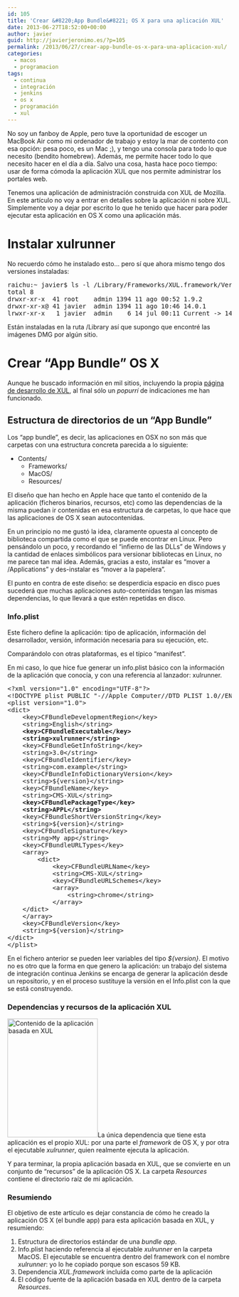 ```yaml
---
id: 105
title: 'Crear &#8220;App Bundle&#8221; OS X para una aplicación XUL'
date: 2013-06-27T18:52:00+00:00
author: javier
guid: http://javierjeronimo.es/?p=105
permalink: /2013/06/27/crear-app-bundle-os-x-para-una-aplicacion-xul/
categories:
  - macos
  - programacion
tags:
  - continua
  - integración
  - jenkins
  - os x
  - programación
  - xul
---
```

No soy un fanboy de Apple, pero tuve la oportunidad de escoger un MacBook Air como mi ordenador de trabajo y estoy la mar de contento con esa opción: pesa poco, es un Mac ;), y tengo una consola para todo lo que necesito (bendito homebrew). Además, me permite hacer todo lo que necesito hacer en el día a día. Salvo una cosa, hasta hace poco tiempo: usar de forma cómoda la aplicación XUL que nos permite administrar los portales web.

Tenemos una aplicación de administración construida con XUL de Mozilla. En este artículo no voy a entrar en detalles sobre la aplicación ni sobre XUL. Simplemente voy a dejar por escrito lo que he tenido que hacer para poder ejecutar esta aplicación en OS X como una aplicación más.

# Instalar xulrunner

No recuerdo cómo he instalado esto&#8230; pero sí que ahora mismo tengo dos versiones instaladas:

<pre>raichu:~ javier$ ls -l /Library/Frameworks/XUL.framework/Versions/
total 8
drwxr-xr-x  41 root    admin 1394 11 ago 00:52 1.9.2
drwxr-xr-x@ 41 javier  admin 1394 11 ago 10:46 14.0.1
lrwxr-xr-x   1 javier  admin    6 14 jul 00:11 Current -&gt; 14.0.1</pre>

Están instaladas en la ruta /Library así que supongo que encontré las imágenes DMG por algún sitio.

# Crear &#8220;App Bundle&#8221; OS X

Aunque he buscado información en mil sitios, incluyendo la propia [página de desarrollo de XUL](https://developer.mozilla.org/en-US/docs/XULRunner/Deploying_XULRunner_1.8#Mac_OS_X), al final sólo un _popurrí_ de indicaciones me han funcionado.

## Estructura de directorios de un &#8220;App Bundle&#8221;

Los &#8220;app bundle&#8221;, es decir, las aplicaciones en OSX no son más que carpetas con una estructura concreta parecida a lo siguiente:

  * Contents/ 
      * Frameworks/
      * MacOS/
      * Resources/

El diseño que han hecho en Apple hace que tanto el contenido de la aplicación (ficheros binarios, recursos, etc) como las dependencias de la misma puedan ir contenidas en esa estructura de carpetas, lo que hace que las aplicaciones de OS X sean autocontenidas.

En un principio no me gustó la idea, claramente opuesta al concepto de biblioteca compartida como el que se puede encontrar en Linux. Pero pensándolo un poco, y recordando el &#8220;infierno de las DLLs&#8221; de Windows y la cantidad de enlaces simbólicos para versionar bibliotecas en Linux, no me parece tan mal idea. Además, gracias a esto, instalar es &#8220;mover a /Applications&#8221; y des-instalar es &#8220;mover a la papelera&#8221;.

El punto en contra de este diseño: se desperdicia espacio en disco pues sucederá que muchas aplicaciones auto-contenidas tengan las mismas dependencias, lo que llevará a que estén repetidas en disco.

### Info.plist

Este fichero define la aplicación: tipo de aplicación, información del desarrollador, versión, información necesaria para su ejecución, etc.

Comparándolo con otras plataformas, es el típico &#8220;manifest&#8221;.

En mi caso, lo que hice fue generar un info.plist básico con la información de la aplicación que conocía, y con una referencia al lanzador: xulrunner.

<pre>&lt;?xml version="1.0" encoding="UTF-8"?&gt;
&lt;!DOCTYPE plist PUBLIC "-//Apple Computer//DTD PLIST 1.0//EN" "http://www.apple.com/DTDs/PropertyList-1.0.dtd"&gt;
&lt;plist version="1.0"&gt;
&lt;dict&gt;
    &lt;key&gt;CFBundleDevelopmentRegion&lt;/key&gt;
    &lt;string&gt;English&lt;/string&gt;
    <strong>&lt;key&gt;CFBundleExecutable&lt;/key&gt;</strong>
<strong>    &lt;string&gt;xulrunner&lt;/string&gt;</strong>
    &lt;key&gt;CFBundleGetInfoString&lt;/key&gt;
    &lt;string&gt;3.0&lt;/string&gt;
    &lt;key&gt;CFBundleIdentifier&lt;/key&gt;
    &lt;string&gt;com.example&lt;/string&gt;
    &lt;key&gt;CFBundleInfoDictionaryVersion&lt;/key&gt;
    &lt;string&gt;${version}&lt;/string&gt;
    &lt;key&gt;CFBundleName&lt;/key&gt;
    &lt;string&gt;CMS-XUL&lt;/string&gt;
    <strong>&lt;key&gt;CFBundlePackageType&lt;/key&gt;</strong>
<strong>    &lt;string&gt;APPL&lt;/string&gt;</strong>
    &lt;key&gt;CFBundleShortVersionString&lt;/key&gt;
    &lt;string&gt;${version}&lt;/string&gt;
    &lt;key&gt;CFBundleSignature&lt;/key&gt;
    &lt;string&gt;My app&lt;/string&gt;
    &lt;key&gt;CFBundleURLTypes&lt;/key&gt;
    &lt;array&gt;
        &lt;dict&gt;
            &lt;key&gt;CFBundleURLName&lt;/key&gt;
            &lt;string&gt;CMS-XUL&lt;/string&gt;
            &lt;key&gt;CFBundleURLSchemes&lt;/key&gt;
            &lt;array&gt;
                &lt;string&gt;chrome&lt;/string&gt;
            &lt;/array&gt;
    &lt;/dict&gt;
    &lt;/array&gt;
    &lt;key&gt;CFBundleVersion&lt;/key&gt;
    &lt;string&gt;${version}&lt;/string&gt;
&lt;/dict&gt;
&lt;/plist&gt;</pre>

En el fichero anterior se pueden leer variables del tipo _${version}_. El motivo no es otro que la forma en que genero la aplicación: un trabajo del sistema de integración continua Jenkins se encarga de generar la aplicación desde un repositorio, y en el proceso sustituye la versión en el Info.plist con la que se está construyendo.

### Dependencias y recursos de la aplicación XUL

[<img class="size-full wp-image-181 alignleft" alt="Contenido de la aplicación basada en XUL" src="http://javierjeronimo.es/wp-content/uploads/2013/06/Captura-de-pantalla-2013-06-27-a-las-19.40.00.png" width="203" height="267" />](http://javierjeronimo.es/wp-content/uploads/2013/06/Captura-de-pantalla-2013-06-27-a-las-19.40.00.png)La única dependencia que tiene esta aplicación es el propio XUL: por una parte el _framework_ de OS X, y por otra el ejecutable _xulrunner_, quien realmente ejecuta la aplicación.

Y para terminar, la propia aplicación basada en XUL, que se convierte en un conjunto de &#8220;recursos&#8221; de la aplicación OS X. La carpeta _Resources_ contiene el directorio raíz de mi aplicación.

### Resumiendo

El objetivo de este artículo es dejar constancia de cómo he creado la aplicación OS X (el bundle app) para esta aplicación basada en XUL, y resumiendo:

  1. Estructura de directorios estándar de una _bundle app_.
  2. Info.plist haciendo referencia al ejecutable _xulrunner_ en la carpeta MacOS. El ejecutable se encuentra dentro del framework con el nombre _xulrunner_: yo lo he copiado porque son escasos 59 KB.
  3. Dependencia _XUL.framework_ incluída como parte de la aplicación
  4. El código fuente de la aplicación basada en XUL dentro de la carpeta _Resources_.
